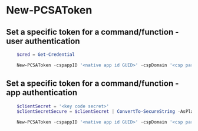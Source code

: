 # New-PCSAToken #

## Set a specific token for a command/function - user authentication ##

```powershell
    $cred = Get-Credential

    New-PCSAToken -cspappID '<native app id GUID>' -cspDomain '<csp partner domain>' -credential $cred
```

## Set a specific token for a command/function - app authentication ##

```powershell
    $clientSecret = '<key code secret>'
    $clientSecretSecure = $clientSecret | ConvertTo-SecureString -AsPlainText -Force

    New-PCSAToken -cspappID '<native app id GUID>' -cspDomain '<csp partner domain>' -cspClientSecret $clientSecretSecure
```
